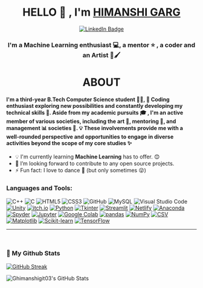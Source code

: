 <h1 align="center">HELLO 👋 , I'm <a href="https://github.com/Ghimanshigit03"> HIMANSHI GARG </a></h1>
<div id="badges" align="center">
  <a href="https://www.linkedin.com/in/himanshigarg03/">
    <img src="https://img.shields.io/badge/LinkedIn-blue?style=for-the-badge&logo=linkedin&logoColor=white" alt="LinkedIn Badge"/>
  </a>
</div>
<h3 align="center">I'm a Machine Learning enthusiast 💻, a mentor ⭐ , a coder and an Artist 🎨🖌</h3>
<h1 align="center">ABOUT</h1>
<h4>I'm a third-year B.Tech Computer Science student 👩‍💻, 🌟 Coding enthusiast exploring new possibilities and constantly developing my technical skills 🚀. Aside from my academic pursuits 🎓 , I'm an active member of various societies, including the art 🎨, mentoring 🤝, and management 📊 societies 🌈. 💡 These involvements provide me with a well-rounded perspective and opportunities to engage in diverse activities beyond the scope of my core studies ✨

</div></h4>


- 💡 I'm currently learning **Machine Learning** has to offer. 😊
- 🚀 I’m looking forward to contribute to any open source projects.
- ⚡ Fun fact: I love to dance 👯 (but only sometimes 😜)

### Languages and Tools:
<img alt="C++" src="https://img.shields.io/badge/-++-6295cb?style=flat-square&logo=c&logoColor=white"/> <img alt="C" src="https://img.shields.io/badge/-5d6bc1?style=flat-square&logo=c&logoColor=white"/> <img alt="HTML5" src="https://img.shields.io/badge/-HTML-d84924?style=flat-square&logo=html5&logoColor=white"/> <img alt="CSS3" src="https://img.shields.io/badge/-CSS-214ce5?style=flat-square&logo=css3&logoColor=white"/> <img alt="GitHub" src="https://img.shields.io/badge/-GitHub-purple?style=flat-square&logo=github&logoColor=white"/> <img alt="MySQL" src="https://img.shields.io/badge/-MySQL-dc8500?style=flat-square&logo=mysql&logoColor=white" /> <img alt="Visual Studio Code" src="https://img.shields.io/badge/-VSCode-2d9eea?style=flat-square&logo=visual-studio-code&logoColor=white" /> [![Unity](https://img.shields.io/badge/Unity-%23000000.svg?logo=unity&style=flat-square&logoColor=white)](https://unity.com/)
[![itch.io](https://img.shields.io/badge/itch.io-%23FA5C5C.svg?logo=itch.io&style=flat-square&logoColor=white)](https://itch.io/)
[![Python](https://img.shields.io/badge/Python-%233776AB.svg?logo=python&style=flat-square&logoColor=white)](https://www.python.org/)
[![Tkinter](https://img.shields.io/badge/Tkinter-8.6-blue.svg)](https://docs.python.org/3/library/tkinter.html)
[![Streamlit](https://img.shields.io/badge/Streamlit-%23576D90.svg?logo=streamlit&style=flat-square&logoColor=white)](https://streamlit.io/)
[![Netlify](https://img.shields.io/badge/Netlify-%2300ad9f.svg?style=flat-square&logo=netlify&logoColor=white)](https://www.netlify.com/)
[![Anaconda](https://img.shields.io/badge/Anaconda-%2344A833.svg?logo=anaconda&style=flat-square&logoColor=white)](https://www.anaconda.com/)
[![Spyder](https://img.shields.io/badge/Spyder-%23FF0000.svg?logo=spyder-ide&style=flat-square&logoColor=white)](https://www.spyder-ide.org/)
[![Jupyter](https://img.shields.io/badge/Jupyter-%23F37626.svg?logo=jupyter&style=flat-square&logoColor=white)](https://jupyter.org/)
[![Google Colab](https://img.shields.io/badge/Google%20Colab-%23F9AB00.svg?logo=google-colab&style=flat-square&logoColor=white)](https://colab.research.google.com/)
[![pandas](https://img.shields.io/badge/pandas-%23150458.svg?logo=pandas&style=flat-square&logoColor=white)](https://pandas.pydata.org/)
[![NumPy](https://img.shields.io/badge/NumPy-%23013243.svg?logo=numpy&style=flat-square&logoColor=white)](https://numpy.org/)
[![CSV](https://img.shields.io/badge/CSV-%230070D0.svg?style=flat-square&logo=csv&logoColor=white)](https://en.wikipedia.org/wiki/Comma-separated_values)
[![Matplotlib](https://img.shields.io/badge/Matplotlib-%23D81B60.svg?logo=matplotlib&style=flat-square&logoColor=white)](https://matplotlib.org/)
[![Scikit-learn](https://img.shields.io/badge/Scikit--learn-%23F7931E.svg?logo=scikit-learn&style=flat-square&logoColor=white)](https://scikit-learn.org/)
[![TensorFlow](https://img.shields.io/badge/TensorFlow-%23FF6F00.svg?logo=tensorflow&style=flat-square&logoColor=white)](https://www.tensorflow.org/)

---

<br/>

### 🐢 My Github Stats

[![GitHub Streak](https://streak-stats.demolab.com?user=Ghimanshigit03&theme=dark&hide_border=true)](https://git.io/streak-stats)
<div>
<img align="center" alt="Ghimanshigit03's GitHub Stats" src="https://github-readme-stats.vercel.app/api/top-langs/?username=Ghimanshigit03&layout=compact&show_icons=true&theme=tokyonight"/>
</div>

